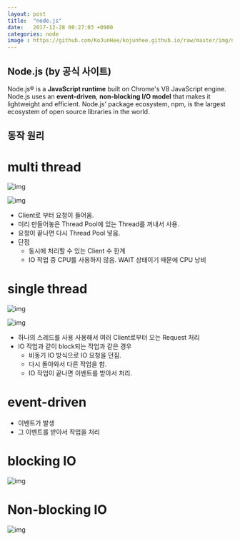 ```yaml
---
layout: post
title:  "node.js"
date:   2017-12-28 00:27:03 +0900
categories: node
image : https://github.com/KoJunHee/kojunhee.github.io/raw/master/img/node.png
---
```


## Node.js (by 공식 사이트)

Node.js® is a **JavaScript runtime** built on Chrome's V8 JavaScript engine. Node.js uses an **event-driven**, **non-blocking I/O model** that makes it lightweight and efficient. Node.js' package ecosystem, npm, is the largest ecosystem of open source libraries in the world.

## 동작 원리

# multi thread
 
 ![img](https://github.com/KoJunHee/kojunhee.github.io/raw/master/img/m1.png)
 
  ![img](https://github.com/KoJunHee/kojunhee.github.io/raw/master/img/m2.png)
 
 - Client로 부터 요청이 들어옴. 
 - 미리 만들어놓은 Thread Pool에 있는 Thread를 꺼내서 사용. 
 - 요청이 끝나면 다시 Thread Pool 넣음.
 - 단점 
 	- 동시에 처리할 수 있는 Client 수 한계
	- IO 작업 중 CPU를 사용하지 않음. WAIT 상태이기 때문에 CPU 낭비

# single thread

 ![img](https://github.com/KoJunHee/kojunhee.github.io/raw/master/img/s1.png)
 
  ![img](https://github.com/KoJunHee/kojunhee.github.io/raw/master/img/s2.png)

- 하나의 스레드를 사용 사용해서 여러 Client로부터 오는 Request 처리 
- IO 작업과 같이 block되는 작업과 같은 경우
	- 비동기 IO 방식으로 IO 요청을 던짐. 
	- 다시 돌아와서 다른 작업을 함. 
	- IO 작업이 끝나면 이벤트를 받아서 처리. 

# event-driven

-  이벤트가 발생
-  그 이벤트를 받아서 작업을 처리

# blocking IO

  ![img](https://github.com/KoJunHee/kojunhee.github.io/raw/master/img/b.png)
  
# Non-blocking IO

  ![img](https://github.com/KoJunHee/kojunhee.github.io/raw/master/img/n.png)

  
  





	 